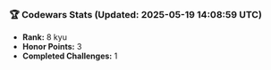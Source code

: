 ### 🏆 Codewars Stats (Updated: 2025-05-19 14:08:59 UTC)

- **Rank:** 8 kyu
- **Honor Points:** 3
- **Completed Challenges:** 1
